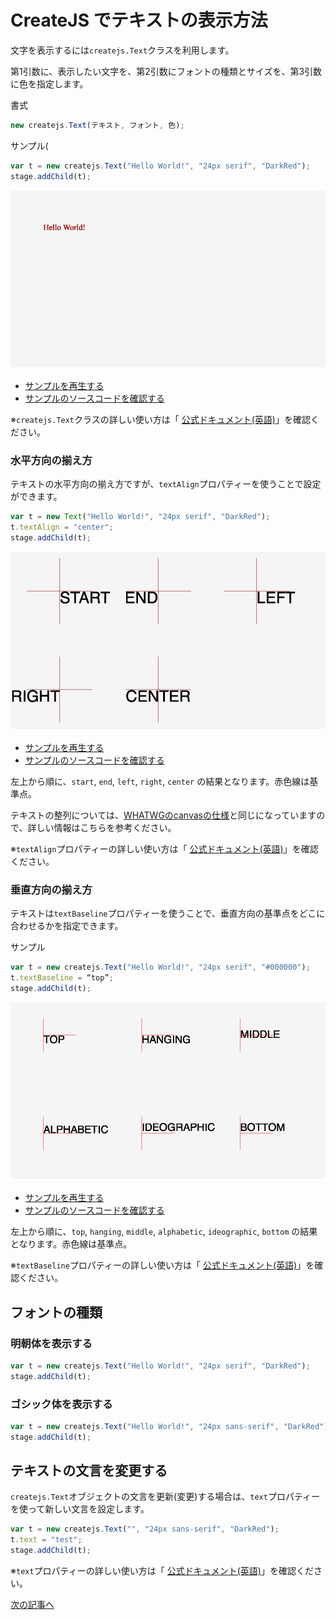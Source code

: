 # CreateJS でテキストの表示方法

文字を表示するには`createjs.Text`クラスを利用します。

第1引数に、表示したい文字を、第2引数にフォントの種類とサイズを、第3引数に色を指定します。

書式
```js
new createjs.Text(テキスト, フォント, 色);
```

サンプル(
```js
var t = new createjs.Text("Hello World!", "24px serif", "DarkRed");
stage.addChild(t);
```



![](../imgs/text.html.png)

- [サンプルを再生する](https://ics-creative.github.io/tutorial-createjs/samples/text.html)
- [サンプルのソースコードを確認する](../samples/text.html)


※`createjs.Text`クラスの詳しい使い方は「 [公式ドキュメント(英語)](http://createjs.com/docs/easeljs/classes/Text.html)」を確認ください。



### 水平方向の揃え方

テキストの水平方向の揃え方ですが、`textAlign`プロパティーを使うことで設定ができます。

```js
var t = new Text("Hello World!", "24px serif", "DarkRed");
t.textAlign = "center";
stage.addChild(t);
```



![](../imgs/textAlign.html.png)

- [サンプルを再生する](https://ics-creative.github.io/tutorial-createjs/samples/textAlign.html)
- [サンプルのソースコードを確認する](../samples/textAlign.html)


左上から順に、`start`, `end`,
`left`, `right`,
 `center` の結果となります。赤色線は基準点。

テキストの整列については、[WHATWGのcanvasの仕様](http://www.whatwg.org/specs/web-apps/current-work/multipage/the-canvas-element.html#text-0)と同じになっていますので、詳しい情報はこちらを参考ください。



※`textAlign`プロパティーの詳しい使い方は「 [公式ドキュメント(英語)](http://createjs.com/docs/easeljs/classes/Text.html#property_textAlign)」を確認ください。



### 垂直方向の揃え方

テキストは`textBaseline`プロパティーを使うことで、垂直方向の基準点をどこに合わせるかを指定できます。

サンプル

```js
var t = new createjs.Text("Hello World!", "24px serif", "#000000");
t.textBaseline = “top”;
stage.addChild(t);
```


![](../imgs/textBaseline.html.png)

- [サンプルを再生する](https://ics-creative.github.io/tutorial-createjs/samples/textBaseline.html)
- [サンプルのソースコードを確認する](../samples/textBaseline.html)

左上から順に、`top`, `hanging`, `middle`,
`alphabetic`, `ideographic`, `bottom` の結果となります。赤色線は基準点。

※`textBaseline`プロパティーの詳しい使い方は「 [公式ドキュメント(英語)](http://createjs.com/docs/easeljs/classes/Text.html#property_textBaseline)」を確認ください。



## フォントの種類

### 明朝体を表示する
```js
var t = new createjs.Text("Hello World!", "24px serif", "DarkRed");
stage.addChild(t);
```

### ゴシック体を表示する
```js
var t = new createjs.Text("Hello World!", "24px sans-serif", "DarkRed");
stage.addChild(t);
```

## テキストの文言を変更する

`createjs.Text`オブジェクトの文言を更新(変更)する場合は、`text`プロパティーを使って新しい文言を設定します。

```js
var t = new createjs.Text("", "24px sans-serif", "DarkRed");
t.text = "test";
stage.addChild(t);
```


※`text`プロパティーの詳しい使い方は「 [公式ドキュメント(英語)](http://createjs.com/docs/easeljs/classes/Text.html#property_text)」を確認ください。


[次の記事へ](bitmap.md)
